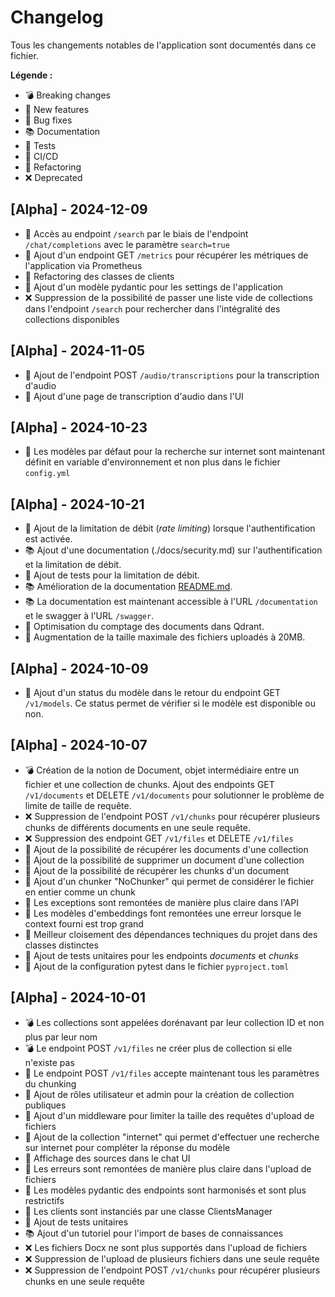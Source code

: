 # Changelog

Tous les changements notables de l'application sont documentés dans ce fichier.

**Légende :**
- 💣 Breaking changes
- 🎉 New features
- 🐛 Bug fixes
- 📚 Documentation
- 🧪 Tests
- 🤖 CI/CD
- 🔄 Refactoring
- ❌ Deprecated

## [Alpha] - 2024-12-09

- 🎉 Accès au endpoint `/search` par le biais de l'endpoint `/chat/completions` avec le paramètre `search=true`
- 🎉 Ajout d'un endpoint GET `/metrics` pour récupérer les métriques de l'application via Prometheus
- 🔄 Refactoring des classes de clients
- 🎉 Ajout d'un modèle pydantic pour les settings de l'application
- ❌ Suppression de la possibilité de passer une liste vide de collections dans l'endpoint `/search` pour rechercher dans l'intégralité des collections disponibles

## [Alpha] - 2024-11-05

- 🎉 Ajout de l'endpoint POST `/audio/transcriptions` pour la transcription d'audio
- 🎉 Ajout d'une page de transcription d'audio dans l'UI

## [Alpha] - 2024-10-23

- 🔄 Les modèles par défaut pour la recherche sur internet sont maintenant définit en variable d'environnement et non plus dans le fichier `config.yml`

## [Alpha] - 2024-10-21

- 🎉 Ajout de la limitation de débit (*rate limiting*) lorsque l'authentification est activée.
- 📚 Ajout d'une documentation (./docs/security.md) sur l'authentification et la limitation de débit.
- 🧪 Ajout de tests pour la limitation de débit.
- 📚 Amélioration de la documentation [README.md](./README.md).
- 📚 La documentation est maintenant accessible à l'URL `/documentation` et le swagger à l'URL `/swagger`.
- 🔄 Optimisation du comptage des documents dans Qdrant.
- 🎉 Augmentation de la taille maximale des fichiers uploadés à 20MB.

## [Alpha] - 2024-10-09

- 🎉 Ajout d'un status du modèle dans le retour du endpoint GET `/v1/models`. Ce status permet de vérifier si le modèle est disponible ou non.

## [Alpha] - 2024-10-07

- 💣 Création de la notion de Document, objet intermédiaire entre un fichier et une collection de chunks. Ajout des endpoints GET `/v1/documents` et DELETE `/v1/documents` pour solutionner le problème de limite de taille de requête.
- ❌ Suppression de l'endpoint POST `/v1/chunks` pour récupérer plusieurs chunks de différents documents en une seule requête.
- ❌ Suppression des endpoint GET `/v1/files` et DELETE `/v1/files`
- 🎉 Ajout de la possibilité de récupérer les documents d'une collection
- 🎉 Ajout de la possibilité de supprimer un document d'une collection
- 🎉 Ajout de la possibilité de récupérer les chunks d'un document
- 🎉 Ajout d'un chunker "NoChunker" qui permet de considérer le fichier en entier comme un chunk
- 🐛 Les exceptions sont remontées de manière plus claire dans l'API
- 🐛 Les modèles d'embeddings font remontées une erreur lorsque le context fourni est trop grand
- 🔄 Meilleur cloisement des dépendances techniques du projet dans des classes distinctes
- 🧪 Ajout de tests unitaires pour les endpoints *documents* et *chunks*
- 🧪 Ajout de la configuration pytest dans le fichier `pyproject.toml`

## [Alpha] - 2024-10-01

- 💣 Les collections sont appelées dorénavant par leur collection ID et non plus par leur nom
- 💣 Le endpoint POST `/v1/files` ne créer plus de collection si elle n'existe pas
- 🎉 Le endpoint POST `/v1/files` accepte maintenant tous les paramètres du chunking
- 🎉 Ajout de rôles utilisateur et admin pour la création de collection publiques
- 🎉 Ajout d'un middleware pour limiter la taille des requêtes d'upload de fichiers
- 🎉 Ajout de la collection "internet" qui permet d'effectuer une recherche sur internet pour compléter la réponse du modèle
- 🎉 Affichage des sources dans le chat UI
- 🐛 Les erreurs sont remontées de manière plus claire dans l'upload de fichiers
- 🔄 Les modèles pydantic des endpoints sont harmonisés et sont plus restrictifs
- 🔄 Les clients sont instanciés par une classe ClientsManager
- 🧪 Ajout de tests unitaires
- 📚 Ajout d'un tutoriel pour l'import de bases de connaissances  
- ❌ Les fichiers Docx ne sont plus supportés dans l'upload de fichiers
- ❌ Suppression de l'upload de plusieurs fichiers dans une seule requête
- ❌ Suppression de l'endpoint POST `/v1/chunks` pour récupérer plusieurs chunks en une seule requête
